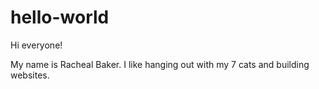 # hello-world
Hi everyone!

My name is Racheal Baker. I like hanging out with my 7 cats and building websites.
